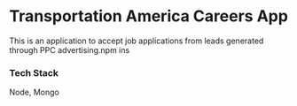 # Transportation America Careers App

This is an application to accept job applications from leads generated through PPC advertising.npm ins

### Tech Stack

Node, Mongo
